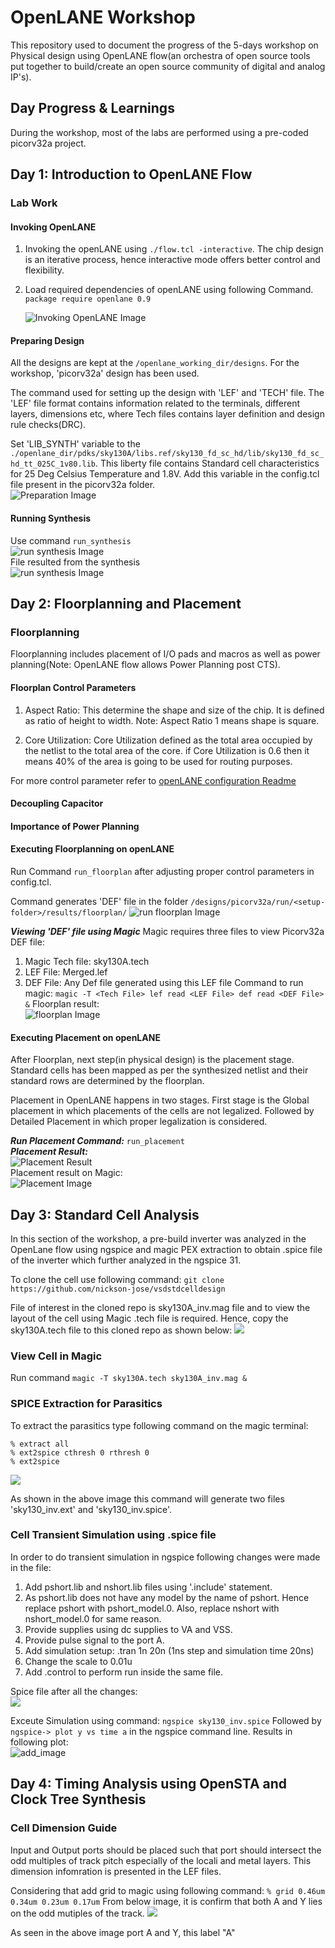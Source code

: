 # OpenLANE Workshop

This repository used to document the progress of the 5-days workshop on Physical design using OpenLANE flow(an orchestra of open source tools put together to build/create an open source community of digital and analog IP's).

## Day Progress & Learnings

During the workshop, most of the labs are performed using a pre-coded picorv32a project.

## Day 1: Introduction to OpenLANE Flow

### Lab Work

#### Invoking OpenLANE

1. Invoking the openLANE using `./flow.tcl -interactive`.
   The chip design is an iterative process, hence interactive mode offers better control and flexibility.

2. Load required dependencies of openLANE using following Command.
   `package require openlane 0.9`

   ![Invoking OpenLANE Image](./images/package.PNG)

#### Preparing Design

All the designs are kept at the `/openlane_working_dir/designs`. For the workshop, 'picorv32a' design has been used.

The command used for setting up the design with 'LEF' and 'TECH' file. The 'LEF' file format contains information related to the terminals, different layers, dimensions etc, where Tech files contains layer definition and design rule checks(DRC).

Set 'LIB_SYNTH' variable to the `./openlane_dir/pdks/sky130A/libs.ref/sky130_fd_sc_hd/lib/sky130_fd_sc_hd_tt_025C_1v80.lib`. This liberty file contains Standard cell characteristics for 25 Deg Celsius Temperature and 1.8V. Add this variable in the config.tcl file present in the picorv32a folder.             
![Preparation Image](./images/prep.png "Setting-up Design")             

#### Running Synthesis
Use command `run_synthesis`                                                                                               
![run synthesis Image](./images/run_synth.PNG "Running for synthesis")                                                                      
File resulted from the synthesis                                                                           
![run synthesis Image](./images/gen_synth.PNG "File resulted from the synthesis")

## Day 2: Floorplanning and Placement

### Floorplanning

Floorplanning includes placement of I/O pads and macros as well as power planning(Note: OpenLANE flow allows Power Planning post CTS).

#### Floorplan Control Parameters

1. Aspect Ratio: This determine the shape and size of the chip. It is defined as ratio of height to width.
   Note: Aspect Ratio 1 means shape is square.

2. Core Utilization: Core Utilization defined as the total area occupied by the netlist to the total area of the core.
   if Core Utilization is 0.6 then it means 40% of the area is going to be used for routing purposes.

For more control parameter refer to [openLANE configuration Readme](https://github.com/efabless/openlane/blob/master/configuration/README.md)

#### Decoupling Capacitor

#### Importance of Power Planning

#### Executing Floorplanning on openLANE

Run Command `run_floorplan` after adjusting proper control parameters in config.tcl.

Command generates 'DEF' file in the folder `/designs/picorv32a/run/<setup-folder>/results/floorplan/`
![run floorplan Image](./images/floorplane_folder.PNG "Floorplan file")

***Viewing 'DEF' file using Magic***
Magic requires three files to view Picorv32a DEF file:
   1. Magic Tech file: sky130A.tech
   2. LEF File: Merged.lef
   3. DEF File: Any Def file generated using this LEF file
Command to run magic:
`magic -T <Tech File> lef read <LEF File> def read <DEF File> &`
Floorplan result:                                                      
![floorplan Image](./images/floorplane.PNG "Floorplan result")

#### Executing Placement on openLANE

After Floorplan, next step(in physical design) is the placement stage. Standard cells has been mapped as per the synthesized netlist and their standard rows are determined by the floorplan.

Placement in OpenLANE happens in two stages. First stage is the Global placement in which placements of the cells are not legalized. Followed by Detailed Placement in which proper legalization is considered.

***Run Placement Command:*** `run_placement`                                                                                    
***Placement Result:***                                        
![Placement Result](./images/placement_result.PNG "Legalization Pass result")                          
Placement result on Magic:                                                                           
![Placement Image](./images/placement_image.PNG "Placement result on Magic")                 

## Day 3: Standard Cell Analysis

In this section of the workshop, a pre-build inverter was analyzed in the OpenLane flow using ngspice and magic PEX extraction to obtain .spice file of the inverter which further analyzed in the ngspice 31.

To clone the cell use following command: `git clone https://github.com/nickson-jose/vsdstdcelldesign`

File of interest in the cloned repo is sky130A_inv.mag file and to view the layout of the cell using Magic .tech file is required. Hence, copy the sky130A.tech file to this cloned repo as shown below:
![](./images/file_vsdcell.PNG) 
### View Cell in Magic
Run command `magic -T sky130A.tech sky130A_inv.mag &`

### SPICE Extraction for Parasitics
To extract the parasitics type following command on the magic terminal:
``` 
% extract all
% ext2spice cthresh 0 rthresh 0
% ext2spice 
```                             
![](./images/extract_spice.PNG) 

As shown in the above image this command will generate two files 'sky130_inv.ext' and 'sky130_inv.spice'.

### Cell Transient Simulation using .spice file
In order to do transient simulation in ngspice following changes were made in the file:
   1. Add pshort.lib and nshort.lib files using '.include' statement.
   2. As pshort.lib does not have any model by the name of pshort. Hence replace pshort with pshort_model.0. Also, replace nshort with nshort_model.0 for same reason.
   3. Provide supplies using dc supplies to VA and VSS. 
   4. Provide pulse signal to the port A.
   5. Add simulation setup: .tran 1n 20n (1ns step and simulation time 20ns)
   6. Change the scale to 0.01u
   7. Add .control to perform run inside the same file.
   
Spice file after all the changes:            
![](./images/netlist.PNG)

Exceute Simulation using command: `ngspice sky130_inv.spice`
Followed by `ngspice-> plot y vs time a` in the ngspice command line.
Results in following plot:             
![add_image](./images/sim_spice.PNG)

## Day 4: Timing Analysis using OpenSTA and Clock Tree Synthesis

### Cell Dimension Guide
Input and Output ports should be placed such that port should intersect the odd multiples of track pitch especially of the locali and metal layers. This dimension infomration is presented in the LEF files. 

Considering that add grid to magic using following command:
`% grid 0.46um 0.34um 0.23um 0.17um`
From below image, it is confirm that both A and Y lies on the odd mutiples of the track.
![](./images/Intersect.PNG)

As seen in the above image port A and Y, this label "A"
